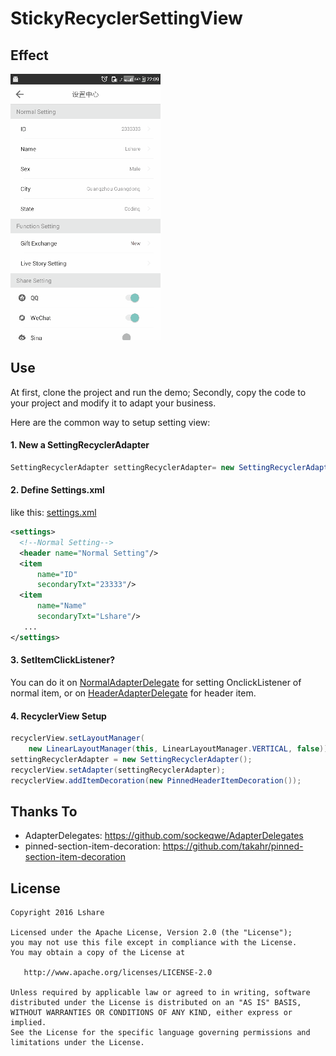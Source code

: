 # StickyRecyclerSettingView

Effect 
--------

![](https://github.com/LinLshare/StickyRecyclerSettingView/blob/master/img/effect.gif?raw=true)

Use
--------

At first, clone the project and run the demo;
Secondly, copy the code to your project and modify it to adapt your business.

Here are the common way to setup setting view:

#### 1. New a SettingRecyclerAdapter 

```java
SettingRecyclerAdapter settingRecyclerAdapter= new SettingRecyclerAdapter();
```

#### 2. Define Settings.xml

like this: [settings.xml](https://github.com/LinLshare/StickyRecyclerSettingView/blob/master/app/src/main/res/xml/settings.xml)

```xml
<settings>
  <!--Normal Setting-->
  <header name="Normal Setting"/>
  <item
      name="ID"
      secondaryTxt="23333"/>
  <item
      name="Name"
      secondaryTxt="Lshare"/>
   ...
</settings>
```

#### 3. SetItemClickListener?

You can do it on [NormalAdapterDelegate](https://github.com/LinLshare/StickyRecyclerSettingView/blob/master/app/src/main/java/io/github/linlshare/settingstickyrecyclerview/adapter/NormalAdapterDelegate.java) for setting OnclickListener of normal item, or on [HeaderAdapterDelegate](https://github.com/LinLshare/StickyRecyclerSettingView/blob/master/app/src/main/java/io/github/linlshare/settingstickyrecyclerview/adapter/HeaderAdapterDelegate.java) for header item.

#### 4. RecyclerView Setup

```java
recyclerView.setLayoutManager(
	new LinearLayoutManager(this, LinearLayoutManager.VERTICAL, false));
settingRecyclerAdapter = new SettingRecyclerAdapter();
recyclerView.setAdapter(settingRecyclerAdapter);
recyclerView.addItemDecoration(new PinnedHeaderItemDecoration());
```

Thanks To
--------

- AdapterDelegates: https://github.com/sockeqwe/AdapterDelegates
- pinned-section-item-decoration: https://github.com/takahr/pinned-section-item-decoration
 
License
--------

    Copyright 2016 Lshare

    Licensed under the Apache License, Version 2.0 (the "License");
    you may not use this file except in compliance with the License.
    You may obtain a copy of the License at

       http://www.apache.org/licenses/LICENSE-2.0

    Unless required by applicable law or agreed to in writing, software
    distributed under the License is distributed on an "AS IS" BASIS,
    WITHOUT WARRANTIES OR CONDITIONS OF ANY KIND, either express or implied.
    See the License for the specific language governing permissions and
    limitations under the License.
